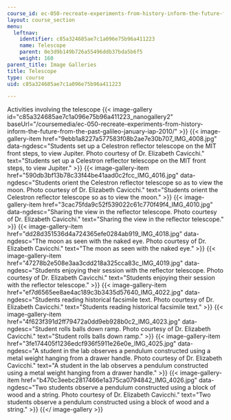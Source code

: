 ```yaml
---
course_id: ec-050-recreate-experiments-from-history-inform-the-future-from-the-past-galileo-january-iap-2010
layout: course_section
menu:
  leftnav:
    identifier: c85a324685ae7c1a096e75b96a411223
    name: Telescope
    parent: 0e3d9b149b726a55496ddb37bda5b6f5
    weight: 160
parent_title: Image Galleries
title: Telescope
type: course
uid: c85a324685ae7c1a096e75b96a411223

---
```


Activities involving the telescope
{{< image-gallery id="c85a324685ae7c1a096e75b96a411223_nanogallery2" baseUrl="/coursemedia/ec-050-recreate-experiments-from-history-inform-the-future-from-the-past-galileo-january-iap-2010/" >}}
{{< image-gallery-item href="9ebb1a8227a577583f08b2ae7e30b707_IMG_4008.jpg" data-ngdesc="Students set up a Celestron reflector telescope on the MIT front steps, to view Jupiter. Photo courtesy of Dr. Elizabeth Cavicchi." text="Students set up a Celestron reflector telescope on the MIT front steps, to view Jupiter." >}}
{{< image-gallery-item href="590db3bf13b78c33f44be41aad0c2fcc_IMG_4016.jpg" data-ngdesc="Students orient the Celestron reflector telescope so as to view the moon. Photo courtesy of Dr. Elizabeth Cavicchi." text="Students orient the Celestron reflector telescope so as to view the moon." >}}
{{< image-gallery-item href="3cac75fda9c52f539022c61c770f49f4_IMG_4010.jpg" data-ngdesc="Sharing the view in the reflector telescope. Photo courtesy of Dr. Elizabeth Cavicchi." text="Sharing the view in the reflector telescope." >}}
{{< image-gallery-item href="dd28d351536d4a724365efe0284ab919_IMG_4018.jpg" data-ngdesc="The moon as seen with the naked eye. Photo courtesy of Dr. Elizabeth Cavicchi." text="The moon as seen with the naked eye." >}}
{{< image-gallery-item href="47278b2e508e3aa3cdd218a325cca83c_IMG_4019.jpg" data-ngdesc="Students enjoying their session with the reflector telescope. Photo courtesy of Dr. Elizabeth Cavicchi." text="Students enjoying their session with the reflector telescope." >}}
{{< image-gallery-item href="ef7d6565ee8ae4ac189c3b3435d57640_IMG_4022.jpg" data-ngdesc="Students reading historical facsimile text. Photo courtesy of Dr. Elizabeth Cavicchi." text="Students reading historical facsimile text." >}}
{{< image-gallery-item href="4f623f391d2ff79472a0dd9eb928b0c2_IMG_4023.jpg" data-ngdesc="Student rolls balls down ramp. Photo courtesy of Dr. Elizabeth Cavicchi." text="Student rolls balls down ramp." >}}
{{< image-gallery-item href="3fe174405f1236edcf936f5911e26e0e_IMG_4025.jpg" data-ngdesc="A student in the lab observes a pendulum constructed using a metal weight hanging from a drawer handle. Photo courtesy of Dr. Elizabeth Cavicchi." text="A student in the lab observes a pendulum constructed using a metal weight hanging from a drawer handle." >}}
{{< image-gallery-item href="b470c3eebc2817466e1a375ca0794842_IMG_4026.jpg" data-ngdesc="Two students observe a pendulum constructed using a block of wood and a string. Photo courtesy of Dr. Elizabeth Cavicchi." text="Two students observe a pendulum constructed using a block of wood and a string." >}}
{{</ image-gallery >}}